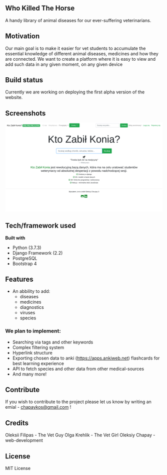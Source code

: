## Who Killed The Horse
A handy library of animal diseases for our ever-suffering veterinarians.

## Motivation
Our main goal is to make it easier for vet students to accumulate the essential knowledge of different animal diseases, medicines and how they are connected. We want to create a platform where it is easy to view and add such data in any given moment, on any given device 

## Build status
Currently we are working on deploying the first alpha version of the website.

## Screenshots
![Main Page of Who-Killed-The-Horse](assets/main_page.png)

## Tech/framework used

<b>Built with</b>
- Python (3.7.3)
- Django Framework (2.2)
- PostgreSQL
- Bootstrap 4

## Features
- An abbility to add:
  - diseases
  - medicines
  - diagnostics
  - viruses
  - species
  
### We plan to implement:
- Searching via tags and other keywords
- Complex filtering system
- Hyperlink structure
- Exporting chosen data to anki (https://apps.ankiweb.net) flashcards for best learning experience
- API to fetch species and other data from other medical-sources
- And many more!


## Contribute

If you wish to contribute to the project please let us know by writing an emial - chapaykos@gmail.com !

## Credits
Oleksii Filipas - The Vet Guy
Olga Krehlik - The Vet Girl
Oleksiy Chapay - web-development


## License
MIT License
